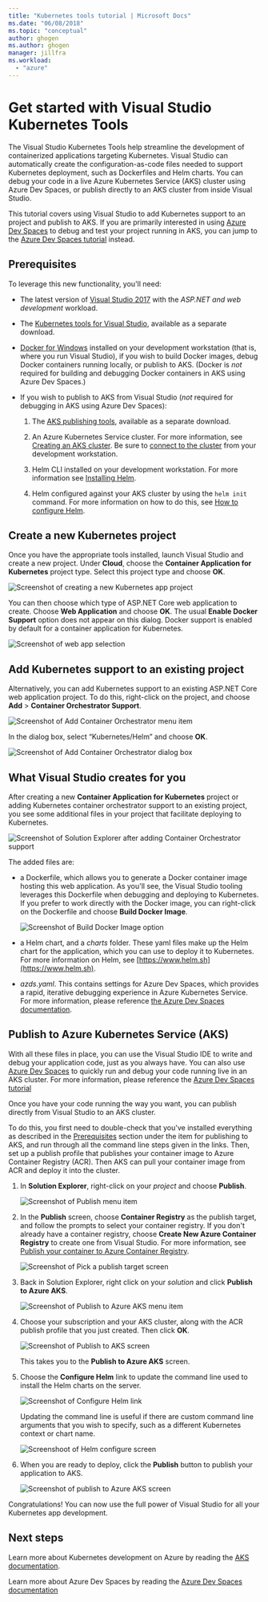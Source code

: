 ```yaml
---
title: "Kubernetes tools tutorial | Microsoft Docs"
ms.date: "06/08/2018"
ms.topic: "conceptual"
author: ghogen
ms.author: ghogen
manager: jillfra
ms.workload:
  - "azure"
---
```

# Get started with Visual Studio Kubernetes Tools

The Visual Studio Kubernetes Tools help streamline the development of containerized applications targeting Kubernetes. Visual Studio can automatically create the configuration-as-code files needed to support Kubernetes deployment, such as Dockerfiles and Helm charts. You can debug your code in a live Azure Kubernetes Service (AKS) cluster using Azure Dev Spaces, or publish directly to an AKS cluster from inside Visual Studio.

This tutorial covers using Visual Studio to add Kubernetes support to an project and publish to AKS. If you are primarily interested in using [Azure Dev Spaces](http://aka.ms/get-azds) to debug and test your project running in AKS, you can jump to the [Azure Dev Spaces tutorial](https://docs.microsoft.com/azure/dev-spaces/get-started-netcore-visualstudio) instead.

## Prerequisites

To leverage this new functionality, you'll need:

- The latest version of [Visual Studio 2017](https://visualstudio.microsoft.com/download) with the *ASP.NET and web development* workload.

- The [Kubernetes tools for Visual Studio](https://aka.ms/get-vsk8stools), available as a separate download.

- [Docker for Windows](https://store.docker.com/editions/community/docker-ce-desktop-windows) installed on your development workstation (that is, where you run Visual Studio), if you wish to build Docker images, debug Docker containers running locally, or publish to AKS. (Docker is *not* required for building and debugging Docker containers in AKS using Azure Dev Spaces.)

- If you wish to publish to AKS from Visual Studio (*not* required for debugging in AKS using Azure Dev Spaces):

    1.  The [AKS publishing tools](https://aka.ms/get-vsk8spublish), available as a separate download.

    1.  An Azure Kubernetes Service cluster. For more information, see
        [Creating an AKS cluster](/azure/aks/kubernetes-walkthrough-portal#create-aks-cluster). Be sure to [connect to the cluster](/azure/aks/kubernetes-walkthrough#connect-to-the-cluster) from your development workstation.

    1.  Helm CLI installed on your development workstation. For more information
        see [Installing Helm](https://github.com/kubernetes/helm/blob/master/docs/install.md).

    1.  Helm configured against your AKS cluster by using the `helm init` command. For more information on how to do this, see [How to configure Helm](/azure/aks/kubernetes-helm#configure-helm).

## Create a new Kubernetes project

Once you have the appropriate tools installed, launch Visual Studio and create a new project. Under **Cloud**, choose the **Container Application for Kubernetes** project type. Select this project type and choose **OK**.

![Screenshot of creating a new Kubernetes app project](media/k8s-tools-new-k8s-app.png)

You can then choose which type of ASP.NET Core web application to create. Choose **Web Application** and choose **OK**. The usual **Enable Docker Support** option does not appear on this dialog.  Docker support is enabled by default for a container application for Kubernetes.

![Screenshot of web app selection](media/k8s-tools-web-app-selection-screen.png)

## Add Kubernetes support to an existing project

Alternatively, you can add Kubernetes support to an existing ASP.NET Core web application project. To do this, right-click on the project, and choose **Add** > **Container Orchestrator Support**.

![Screenshot of Add Container Orchestrator menu item](media/k8s-tools-add-container-orchestrator.png)

In the dialog box, select “Kubernetes/Helm” and choose **OK**.

![Screenshot of Add Container Orchestrator dialog box](media/k8s-tools-add-container-orchestrator-dialog-box.PNG)

## What Visual Studio creates for you

After creating a new **Container Application for Kubernetes** project or adding Kubernetes container orchestrator support to an existing project, you see some additional files in your project that facilitate deploying to Kubernetes.

![Screenshot of Solution Explorer after adding Container Orchestrator support](media/k8s-tools-solution-explorer.png)

The added files are:

- a Dockerfile, which allows you to generate a Docker container image hosting this web application. As you'll see, the Visual Studio tooling leverages this Dockerfile when debugging and deploying to Kubernetes. If you prefer to work directly with the Docker image, you can right-click on the Dockerfile and choose **Build Docker Image**.

   ![Screenshot of Build Docker Image option](media/k8s-tools-build-docker-image.png)

- a Helm chart, and a *charts* folder. These yaml files make up the Helm chart for the application, which you can use to deploy it to Kubernetes. For more information on Helm, see [https://www.helm.sh](https://www.helm.sh).

- *azds.yaml*. This contains settings for Azure Dev Spaces, which provides a rapid, iterative debugging experience in Azure Kubernetes Service. For more information, please reference [the Azure Dev Spaces documentation](https://docs.microsoft.com/azure/dev-spaces/azure-dev-spaces).

## Publish to Azure Kubernetes Service (AKS)

With all these files in place, you can use the Visual Studio IDE to write and debug your application code, just as you always have. You can also use [Azure Dev Spaces](http://aka.ms/get-azds) to quickly run and debug your code running live in an AKS cluster. For more information, please reference the [Azure Dev Spaces tutorial](https://docs.microsoft.com/azure/dev-spaces/get-started-netcore-visualstudio)

Once you have your code running the way you want, you can publish directly from Visual Studio to an AKS cluster.

To do this, you first need to double-check that you've installed everything as described in the [Prerequisites](#prerequisites) section under the item for publishing to AKS, and run through all the command line steps given in the links. Then, set up a publish profile that publishes your container image to Azure Container Registry (ACR). Then AKS can pull your container image from ACR and deploy it into the cluster.

1. In **Solution Explorer**, right-click on your *project* and choose **Publish**.

   ![Screenshot of Publish menu item](media/k8s-tools-publish-project.png)

2. In the **Publish** screen, choose **Container Registry** as the publish target, and follow the prompts to select your container registry. If you don't already have a container registry, choose **Create New Azure Container Registry** to create one from Visual Studio. For more information, see [Publish your container to Azure Container Registry](#publish-your-container-to-azure-container-registry).

   ![Screenshot of Pick a publish target screen](media/k8s-tools-publish-to-acr.png)

3. Back in Solution Explorer, right click on your *solution* and click **Publish to Azure AKS**.

   ![Screenshot of Publish to Azure AKS menu item](media/k8s-tools-publish-solution.png)

4. Choose your subscription and your AKS cluster, along with the ACR publish profile that you just created. Then click **OK**.

   ![Screenshot of Publish to AKS screen](media/k8s-tools-publish-to-aks.png)

   This takes you to the **Publish to Azure AKS** screen.

5. Choose the **Configure Helm** link to update the command line used to install the Helm charts on the server.

   ![Screenshot of Configure Helm link](media/k8s-tools-configure-helm.png)

   Updating the command line is useful if there are custom command line arguments that you wish to specify, such as a different Kubernetes context or chart name.

   ![Screenshoot of Helm configure screen](media/k8s-tools-helm-configure-screen.png)

6. When you are ready to deploy, click the **Publish** button to publish your application to AKS.

   ![Screenshot of publish to Azure AKS screen](media/k8s-tools-publish-screen.png)

Congratulations! You can now use the full power of Visual Studio for all your Kubernetes app development.

## Next steps

Learn more about Kubernetes development on Azure by reading the [AKS documentation](/azure/aks).

Learn more about Azure Dev Spaces by reading the [Azure Dev Spaces documentation](http://aka.ms/get-azds)
